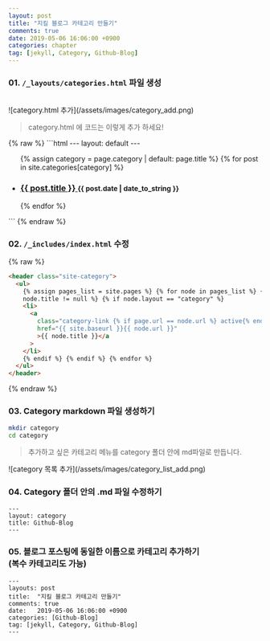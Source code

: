 ```yaml
---
layout: post
title: "지킬 블로그 카테고리 만들기"
comments: true
date: 2019-05-06 16:06:00 +0900
categories: chapter
tag: [jekyll, Category, Github-Blog]
---
```


### 01. `/_layouts/categories.html` 파일 생성

<br>
![category.html 추가](/assets/images/category_add.png)

<blockquote>category.html 에 코드는 이렇게 추가 하세요!</blockquote>
{% raw %}
```html
---
layout: default
---

<ul class="posts-list">
  
  {% assign category = page.category | default: page.title %}
  {% for post in site.categories[category] %}
    <li>
      <h3>
        <a href="{{ site.baseurl }}{{ post.url }}">
          {{ post.title }}
        </a>
        <small>{{ post.date | date_to_string }}</small>
      </h3>
    </li>
  {% endfor %}
  
</ul>
```
{% endraw %}

### 02. `/_includes/index.html` 수정

{% raw %}

```html
<header class="site-category">
  <ul>
    {% assign pages_list = site.pages %} {% for node in pages_list %} {% if
    node.title != null %} {% if node.layout == "category" %}
    <li>
      <a
        class="category-link {% if page.url == node.url %} active{% endif %}"
        href="{{ site.baseurl }}{{ node.url }}"
        >{{ node.title }}</a
      >
    </li>
    {% endif %} {% endif %} {% endfor %}
  </ul>
</header>
```

{% endraw %}

### 03. Category markdown 파일 생성하기

```bash
mkdir category
cd category
```

<blockquote>추가하고 싶은 카테고리 메뉴를 category 폴더 안에 md파일로 만듭니다.</blockquote>
![category 목록 추가](/assets/images/category_list_add.png)

### 04. Category 폴더 안의 .md 파일 수정하기

```
---
layout: category
title: Github-Blog
---
```

### 05. 블로그 포스팅에 동일한 이름으로 카테고리 추가하기 <br/> (복수 카테고리도 가능)

```
---
layouts: post
title:  "지킬 블로그 카테고리 만들기"
comments: true
date:   2019-05-06 16:06:00 +0900
categories: [Github-Blog]
tag: [jekyll, Category, Github-Blog]
---
```
